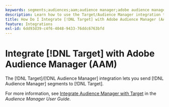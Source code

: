 ```yaml
---
keywords: segments;audiences;aam;audience manager;adobe audience manager;integrate;integration
description: Learn how to use the Target/Audience Manager integration to send Audience Manager (AAM) segments to Adobe Target.
title: How Do I Integrate [!DNL Target] with Adobe Audience Manager (AAM)?
feature: Integrations
exl-id: 6dd93d39-c4f6-4048-9433-76ddc6763bfd
---
```

# Integrate [!DNL Target] with Adobe Audience Manager (AAM)

The [!DNL Target]/[!DNL Audience Manager] integration lets you send [!DNL Audience Manager] segments to [!DNL Target].

For more information, see [Integrate Audience Manager with Target](https://experienceleague.adobe.com/docs/audience-manager/user-guide/implementation-integration-guides/integration-other-solutions/aam-target-integration.html) in the *Audience Manager User Guide*.
